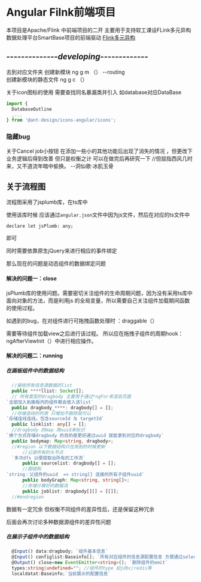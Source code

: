 # Angular Filnk前端项目

本项目是Apache/Flink 中前端项目的二开
主要用于支持软工课设FLink多元异构数据处理平台SmartBase项目的前端驱动
[Flink多元异构](https://gitee.com/StarGrys/smart-base) 



*--------------developing-------------*
----

去到对应文件夹
创建新模块  ng g m （） --routing  
创建新模块的静态文件 ng g c （）

关于icon图标的使用 需要查找同名暴漏类并引入 
如database对应DataBase

```typescript
import {
  DatabaseOutline
  ,...
} from '@ant-design/icons-angular/icons';
```

### 隐藏bug 
关于Cancel job小按钮 在添加一些小的其他功能后出现了消失的情况 ，但更改下业务逻辑后得到改善 但只是权衡之计 可以在做完后再研究一下
//但屈指西风几时来，又不道流年暗中偷换。 --洞仙歌·冰肌玉骨

## 关于流程图

  流程图采用了jsplumb库，在ts库中

使用该库时候 应该通过`angular.json`文件中因为js文件，然后在对应的ts文件中

```tsx
declare let jsPlumb: any;
```

即可

同时需要依靠原生jQuery来进行相应的事件绑定

那么现在的问题是动态组件的数据绑定问题



#### 解决的问题一：close

jsPlumb库的使用问题。需要密切关注组件的生命周期问题，因为没有采用ts库中面向对象的方法，而是利用js 的全局变量，所以需要自己关注组件加载期间函数的使用过程。

如遇到的bug，在对组件进行可拖拽函数处理时 ：draggable（） 

需要等待组件加载view之后进行该过程。 所以应在拖拽子组件的周期hook：ngAfterViewInit（）中进行相应操作。

#### 解决的问题二：running

##### 在画板组件中的数据结构

```typescript
  //接收所有信息源数据的list
  public ****llist: Socket[];
  // 所有类型的dragbody 主要用于通过*ngFor来渲染页面
`全部加入到画板内的组件都会放入该list`
  public dragbody_****: dragbody[] = [];
  //存储连线的列表 只增加不删除就可以
`存储连线连线。包含sourceId 与 targetId`
  public linklist: any[] = [];
  //dragbody 的map 用uuid来标识
`换个方式存储dragbody 的目的是更好通过uuid 就能拿到对应的dragbody`
  public bodymap: Map<string, dragbody>;
  //#region 以下数据结构只在用到的时候更新
      //记录所有的头节点
  `多次dfs 以便提取出所有的工作流`
      public sourcelist: dragbody[] = []; 
      //图结构
`string：父组件的uuid  => string[] 连接的所有子组件uuid`
      public bodyGraph: Map<string, string[]>;
      //存储计算好的数据流
      public joblist: dragbody[][] = [[]];
  //#endregion
```

数据有一定冗余 但权衡不同组件的差异性后，还是保留这种冗余

后面会再次讨论多种数据源组件的差异性问题

##### 在展示子组件中的数据结构

```typescript
  @Input() data:dragbody; `组件基本信息`
  @Input() configlist:Baseinfo[]; `所有对应组件的信息源配置信息 方便通过select box 的方式进行选择`
  @Output() close=new EventEmitter<string>(); `删除组件的emit`
  types:string|undefined=""; //组件的type 如jdbc/redis等
  localdatat:Baseinfo;`当前展示的配置信息`
```



